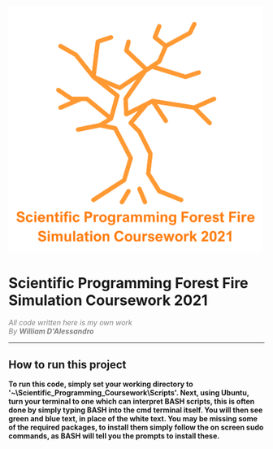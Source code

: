 
<p align=centre>
  <img src = "README_Media/Overall_Burning_Tree.png" width="500">
</p>
<head>
</head>

<main>


<body>



<h1>
 Scientific Programming Forest Fire Simulation Coursework 2021
</h1>
<i>
<p1  style = "text-indent:30%; color:grey;">
All code written here is my own work
<br>By <b>William D'Alessandro<b></i>
</p1>
<hr>


<article>
    <h2>
        How to run this project
    </h2>
    <p2>
        To run this code, simply set your working directory to '~\Scientific_Programming_Coursework\Scripts'.
        Next, using Ubuntu, turn your terminal to one which can interpret BASH scripts, this is often done by simply typing BASH into the cmd terminal itself.
        You will then see green and blue text, in place of the white text. You may be missing some of the required packages, to install them simply follow the on screen sudo commands, 
        as BASH will tell you the prompts to install these.
    </p2>
</article>



</body>

</main>
